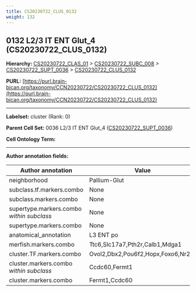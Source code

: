 ```yaml
---
title: CS20230722_CLUS_0132
weight: 132
---
```

## 0132 L2/3 IT ENT Glut_4 (CS20230722_CLUS_0132)
<b>Hierarchy: </b>
[CS20230722_CLAS_01](../CS20230722_CLAS_01) >
[CS20230722_SUBC_008](../CS20230722_SUBC_008) >
[CS20230722_SUPT_0036](../CS20230722_SUPT_0036) >
[CS20230722_CLUS_0132](../CS20230722_CLUS_0132)

**PURL:** [https://purl.brain-bican.org/taxonomy/CCN20230722/CS20230722_CLUS_0132](https://purl.brain-bican.org/taxonomy/CCN20230722/CS20230722_CLUS_0132)

---


**Labelset:** cluster (Rank: 0)

**Parent Cell Set:** 0036 L2/3 IT ENT Glut_4 ([CS20230722_SUPT_0036](../CS20230722_SUPT_0036))



**Cell Ontology Term:** 

[MARKER GENES.]: #


---

[TRANSFERRED ANNOTATIONS.]: #


[AUTHOR ANNOTATION FIELDS.]: #


**Author annotation fields:**

| Author annotation | Value |
|-------------------|-------|
|neighborhood|Pallium-Glut|
|subclass.tf.markers.combo|None|
|subclass.markers.combo|None|
|supertype.markers.combo _within subclass_|None|
|supertype.markers.combo|None|
|anatomical_annotation|L3 ENT po|
|merfish.markers.combo|Ttc6,Slc17a7,Pth2r,Calb1,Mdga1|
|cluster.TF.markers.combo|Ovol2,Dbx2,Pou6f2,Hopx,Foxo6,Nr2f2|
|cluster.markers.combo _within subclass_|Ccdc60,Fermt1|
|cluster.markers.combo|Fermt1,Ccdc60|
